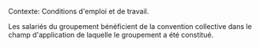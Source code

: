 Contexte: Conditions d'emploi et de travail.

Les salariés du groupement bénéficient de la convention collective dans le champ d'application de laquelle le groupement a été constitué.